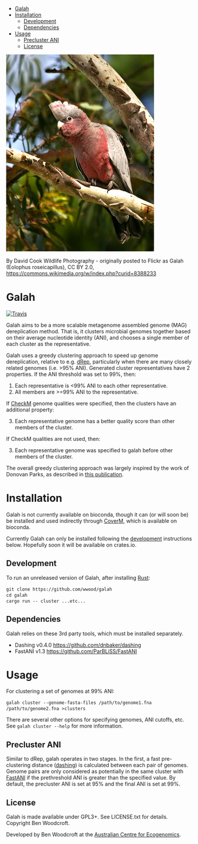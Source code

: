 - [Galah](#galah)
- [Installation](#installation)
  - [Development](#development)
  - [Dependencies](#dependencies)
- [Usage](#usage)
  - [Precluster ANI](#precluster-ani)
  - [License](#license)

![Galah image][galah]

By David Cook Wildlife Photography - originally posted to Flickr as Galah (Eolophus roseicapillus), CC BY 2.0, https://commons.wikimedia.org/w/index.php?curid=8388233

# Galah

[![Travis](https://img.shields.io/travis/wwood/galah.svg?style=flat-square)](https://travis-ci.org/wwood/galah)

Galah aims to be a more scalable metagenome assembled genome (MAG) dereplication
method. That is, it clusters microbial genomes together based on their average
nucleotide identity (ANI), and chooses a single member of each cluster as the
representative.

Galah uses a greedy clustering approach to speed up genome dereplication,
relative to e.g. [dRep](https://drep.readthedocs.io/), particularly when there
are many closely related genomes (i.e. >95% ANI). Generated cluster
representatives have 2 properties. If the ANI threshold was set to 99%, then:

1. Each representative is <99% ANI to each other representative.
2. All members are >=99% ANI to the representative.

If [CheckM](https://ecogenomics.github.io/CheckM/) genome qualities were
specified, then the clusters have an additional property:

3. Each representative genome has a better quality score than other members of
   the cluster.

If CheckM qualities are not used, then:

3. Each representative genome was specified to galah before other members of the
   cluster.

The overall greedy clustering approach was largely inspired by the work of
Donovan Parks, as described in [this publication](https://www.biorxiv.org/content/10.1101/771964v2.abstract).

# Installation

Galah is not currently available on bioconda, though it can (or will soon be) be
installed and used indirectly through [CoverM](https://github.com/wwood/CoverM),
which is available on bioconda.

Currently Galah can only be installed following the [development](#development)
instructions below. Hopefully soon it will be available on crates.io.

## Development

To run an unreleased version of Galah, after installing
[Rust](https://www.rust-lang.org/):

```
git clone https://github.com/wwood/galah
cd galah
cargo run -- cluster ...etc...
```

## Dependencies

Galah relies on these 3rd party tools, which must be installed separately.

* Dashing v0.4.0 https://github.com/dnbaker/dashing
* FastANI v1.3 https://github.com/ParBLiSS/FastANI

# Usage
For clustering a set of genomes at 99% ANI:
```
galah cluster --genome-fasta-files /path/to/genome1.fna /path/to/genome2.fna >clusters
```
There are several other options for specifying genomes, ANI cutoffs, etc. See
`galah cluster --help` for more information.

## Precluster ANI
Similar to dRep, galah operates in two stages. In the first, a fast
pre-clustering distance ([dashing](https://github.com/dnbaker/dashing)) is
calculated between each pair of genomes. Genome pairs are only considered as
potentially in the same cluster with
[FastANI](https://github.com/ParBLiSS/FastANI) if the prethreshold ANI is
greater than the specified value. By default, the precluster ANI is set at 95%
and the final ANI is set at 99%.

## License

Galah is made available under GPL3+. See LICENSE.txt for details. Copyright Ben
Woodcroft.

Developed by Ben Woodcroft at the [Australian Centre for Ecogenomics](http://ecogenomic.org).

[galah]: Eolophus_roseicapilla_-Wamboin,_NSW,_Australia_-juvenile-8.smaller.jpg